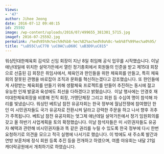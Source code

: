 ```yaml
---
Views:
- '47'
author: Jihee Jeong
date: 2016-07-12 09:40:15
id: 25592
image: /wp-content/uploads/2016/07/499655_381301_5715.jpg
imagef: 2016-07-25592.jpg
permalink: /%ed%95%9c%ec%9d%b8-%ec%82%ac%ed%9a%8c-%eb%8f%99%ec%a0%95/
title: "\uD55C\uC778 \uC0AC\uD68C \uB3D9\uC815"
---
```


워싱턴대한체육회 김석모 신임 회장이 지난 8일 취임해 공식 업무를 시작했습니다. 이날 애난데일에 위치한 설악가든에서 열린 정기총회에서 회원들의 인준을 받고 제15대 회장으로 선출된 김 회장은 취임사에서, 체육인과 한인들을 위한 체육회를 만들고, 특히 체육회의 잘못된 관행을 바로잡아 조직과 문화를 혁신하는겠다고 강조했습니다. 또 한인들에게 사랑받는 체육회를 만들기 위해 생활체육 프로젝트를 만들어 추진하는 동시에 젊고 유능한 인재 발굴과 육성에도 최선을 다하겠다고 밝혔습니다.  이날 행사에는 안경호 재미대한체육회장을 비롯해 전직 회장, 가맹단체장 그리고 회원 등 수십여 명이 참석해 자리를 빛냈습니다. 워싱턴 베트남 참전 유공자회는 한국 정부에 월남전쟁에 참여했던 한인 미 시민권자들도 국가 유공자로 전환시켜 달라고 강력한 주문을 하고 나서 향후 귀추가 주목됩니다. 베트남 참전 유공자회는 엊그제 애난데일 설악가든에서 정기 임원회의를 갖고 올 하반기 사업계획을 토의 확정했습니다. 이날 참석자들은 미 시민권자들도 유공자 혜택과 관련해 비시민권자들과 똑 같은 권리를 누릴 수 있도록 한국 정부에 다시 한번 요청하기로 의견을 모으고 적극 실행에 나서기로 했습니다. 이 밖에도 새 주소록 발간과 연방 보훈처에 정식 회원 등록 추진 등을 전개하고 하였으며, 여름 야유회는 내달 21일 캐더락공원에서 개최하기로 하였습니다.

&nbsp;